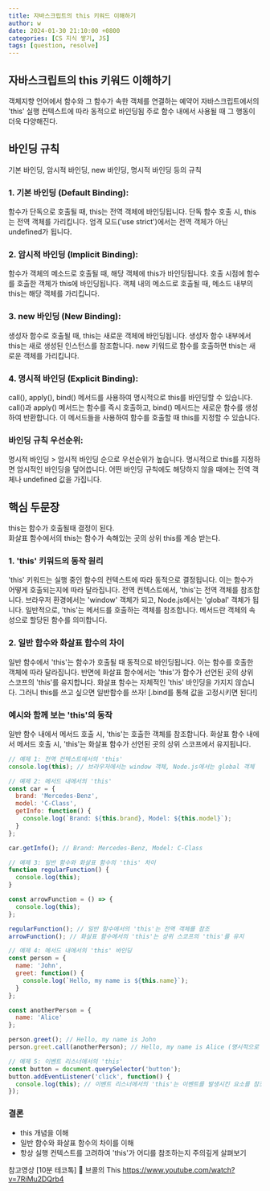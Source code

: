 ```yaml
---
title: 자바스크립트의 this 키워드 이해하기
author: w
date: 2024-01-30 21:10:00 +0800
categories: [CS 지식 쌓기, JS]
tags: [question, resolve]
---
```



## 자바스크립트의 this 키워드 이해하기
객체지향 언어에서 함수와 그 함수가 속한 객체를 연결하는 예약어
자바스크립트에서의 'this' 실행 컨텍스트에 따라 동적으로 바인딩됨 
주로 함수 내에서 사용될 때 그 행동이 더욱 다양해진다.

## 바인딩 규칙
기본 바인딩, 암시적 바인딩, new 바인딩, 명시적 바인딩 등의 규칙

### 1. 기본 바인딩 (Default Binding):

함수가 단독으로 호출될 때, this는 전역 객체에 바인딩됩니다.
단독 함수 호출 시, this는 전역 객체를 가리킵니다.
엄격 모드('use strict')에서는 전역 객체가 아닌 undefined가 됩니다.

### 2. 암시적 바인딩 (Implicit Binding):

함수가 객체의 메소드로 호출될 때, 해당 객체에 this가 바인딩됩니다.
호출 시점에 함수를 호출한 객체가 this에 바인딩됩니다.
객체 내의 메소드로 호출될 때, 메소드 내부의 this는 해당 객체를 가리킵니다.

### 3. new 바인딩 (New Binding):

생성자 함수로 호출될 때, this는 새로운 객체에 바인딩됩니다.
생성자 함수 내부에서 this는 새로 생성된 인스턴스를 참조합니다.
new 키워드로 함수를 호출하면 this는 새로운 객체를 가리킵니다.

### 4. 명시적 바인딩 (Explicit Binding):

call(), apply(), bind() 메서드를 사용하여 명시적으로 this를 바인딩할 수 있습니다.
call()과 apply() 메서드는 함수를 즉시 호출하고, bind() 메서드는 새로운 함수를 생성하여 반환합니다.
이 메서드들을 사용하여 함수를 호출할 때 this를 지정할 수 있습니다.

### 바인딩 규칙 우선순위:

명시적 바인딩 > 암시적 바인딩 순으로 우선순위가 높습니다.
명시적으로 this를 지정하면 암시적인 바인딩을 덮어씁니다.
어떤 바인딩 규칙에도 해당하지 않을 때에는 전역 객체나 undefined 값을 가집니다.

## 핵심 두문장
this는 함수가 호출될때 결정이 된다.  
화살표 함수에서의 this는 함수가 속해있는 곳의 상위 this를 계승 받는다.

### 1. 'this' 키워드의 동작 원리
'this' 키워드는 실행 중인 함수의 컨텍스트에 따라 동적으로 결정됩니다. 이는 함수가 어떻게 호출되는지에 따라 달라집니다.
전역 컨텍스트에서, 'this'는 전역 객체를 참조합니다. 브라우저 환경에서는 'window' 객체가 되고, Node.js에서는 'global' 객체가 됩니다.
일반적으로, 'this'는 메서드를 호출하는 객체를 참조합니다. 메서드란 객체의 속성으로 할당된 함수를 의미합니다.

### 2. 일반 함수와 화살표 함수의 차이
일반 함수에서 'this'는 함수가 호출될 때 동적으로 바인딩됩니다. 이는 함수를 호출한 객체에 따라 달라집니다.
반면에 화살표 함수에서는 'this'가 함수가 선언된 곳의 상위 스코프의 'this'를 유지합니다.
화살표 함수는 자체적인 'this' 바인딩을 가지지 않습니다.
그러니 this를 쓰고 싶으면 일반함수를 쓰자! [.bind를 통해 값을 고정시키면 된다!]

### 예시와 함께 보는 'this'의 동작
일반 함수 내에서 메서드 호출 시, 'this'는 호출한 객체를 참조합니다.
화살표 함수 내에서 메서드 호출 시, 'this'는 화살표 함수가 선언된 곳의 상위 스코프에서 유지됩니다.

```javascript
// 예제 1: 전역 컨텍스트에서의 'this'
console.log(this); // 브라우저에서는 window 객체, Node.js에서는 global 객체

// 예제 2: 메서드 내에서의 'this'
const car = {
  brand: 'Mercedes-Benz',
  model: 'C-Class',
  getInfo: function() {
    console.log(`Brand: ${this.brand}, Model: ${this.model}`);
  }
};

car.getInfo(); // Brand: Mercedes-Benz, Model: C-Class

// 예제 3: 일반 함수와 화살표 함수의 'this' 차이
function regularFunction() {
  console.log(this);
}

const arrowFunction = () => {
  console.log(this);
};

regularFunction(); // 일반 함수에서의 'this'는 전역 객체를 참조
arrowFunction(); // 화살표 함수에서의 'this'는 상위 스코프의 'this'를 유지

// 예제 4: 메서드 내에서의 'this' 바인딩
const person = {
  name: 'John',
  greet: function() {
    console.log(`Hello, my name is ${this.name}`);
  }
};

const anotherPerson = {
  name: 'Alice'
};

person.greet(); // Hello, my name is John
person.greet.call(anotherPerson); // Hello, my name is Alice (명시적으로 다른 객체의 'this'를 바인딩)

// 예제 5: 이벤트 리스너에서의 'this'
const button = document.querySelector('button');
button.addEventListener('click', function() {
  console.log(this); // 이벤트 리스너에서의 'this'는 이벤트를 발생시킨 요소를 참조
});
```

### 결론
- this 개념을 이해
- 일반 함수와 화살표 함수의 차이를 이해
- 항상 실행 컨텍스트를 고려하여 'this'가 어디를 참조하는지 주의깊게 살펴보기

참고영상
[10분 테코톡] 🥦 브콜의 This
https://www.youtube.com/watch?v=7RiMu2DQrb4
